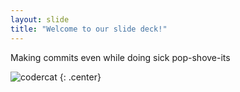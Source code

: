 ```yaml
---
layout: slide
title: "Welcome to our slide deck!"
---
```


Making commits even while doing sick pop-shove-its

![codercat](https://octodex.github.com/images/codercat.jpg)
{: .center}
